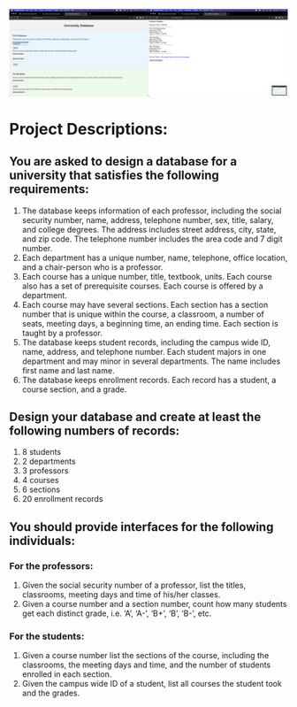 

<img src="Screenshots/Database1.jpg" alt="Database 1" style="margin-right: 10px;">

# Project Descriptions:
## You are asked to design a database for a university that satisfies the following requirements:
1. The database keeps information of each professor, including the social security number, name, address, telephone number, sex, title, salary, and college degrees. The address
includes street address, city, state, and zip code. The telephone number includes the
area code and 7 digit number.
2. Each department has a unique number, name, telephone, office location, and a chair-person who is a professor.
3. Each course has a unique number, title, textbook, units. Each course also has a set
of prerequisite courses. Each course is offered by a department.
4. Each course may have several sections. Each section has a section number that is
unique within the course, a classroom, a number of seats, meeting days, a beginning
time, an ending time. Each section is taught by a professor.
5. The database keeps student records, including the campus wide ID, name, address,
and telephone number. Each student majors in one department and may minor in several departments. The name includes first name and last name.
6. The database keeps enrollment records. Each record has a student, a course section,
and a grade.

## Design your database and create at least the following numbers of records:
1. 8 students  
2. 2 departments  
3. 3 professors  
4. 4 courses  
5. 6 sections  
6. 20 enrollment records

## You should provide interfaces for the following individuals:
### For the professors:
1. Given the social security number of a professor, list the titles, classrooms, meeting
days and time of his/her classes.  
2. Given a course number and a section number, count how many students get each
distinct grade, i.e. ‘A’, ‘A-’, ‘B+’, ‘B’, ‘B-’, etc.
### For the students:
1. Given a course number list the sections of the course, including the classrooms, the
meeting days and time, and the number of students enrolled in each section.  
2. Given the campus wide ID of a student, list all courses the student took and the
grades.
